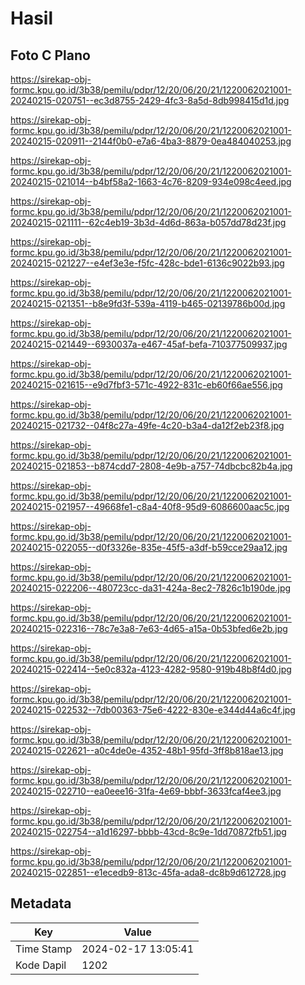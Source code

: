 # Hasil

## Foto C Plano

https://sirekap-obj-formc.kpu.go.id/3b38/pemilu/pdpr/12/20/06/20/21/1220062021001-20240215-020751--ec3d8755-2429-4fc3-8a5d-8db998415d1d.jpg

https://sirekap-obj-formc.kpu.go.id/3b38/pemilu/pdpr/12/20/06/20/21/1220062021001-20240215-020911--2144f0b0-e7a6-4ba3-8879-0ea484040253.jpg

https://sirekap-obj-formc.kpu.go.id/3b38/pemilu/pdpr/12/20/06/20/21/1220062021001-20240215-021014--b4bf58a2-1663-4c76-8209-934e098c4eed.jpg

https://sirekap-obj-formc.kpu.go.id/3b38/pemilu/pdpr/12/20/06/20/21/1220062021001-20240215-021111--62c4eb19-3b3d-4d6d-863a-b057dd78d23f.jpg

https://sirekap-obj-formc.kpu.go.id/3b38/pemilu/pdpr/12/20/06/20/21/1220062021001-20240215-021227--e4ef3e3e-f5fc-428c-bde1-6136c9022b93.jpg

https://sirekap-obj-formc.kpu.go.id/3b38/pemilu/pdpr/12/20/06/20/21/1220062021001-20240215-021351--b8e9fd3f-539a-4119-b465-02139786b00d.jpg

https://sirekap-obj-formc.kpu.go.id/3b38/pemilu/pdpr/12/20/06/20/21/1220062021001-20240215-021449--6930037a-e467-45af-befa-710377509937.jpg

https://sirekap-obj-formc.kpu.go.id/3b38/pemilu/pdpr/12/20/06/20/21/1220062021001-20240215-021615--e9d7fbf3-571c-4922-831c-eb60f66ae556.jpg

https://sirekap-obj-formc.kpu.go.id/3b38/pemilu/pdpr/12/20/06/20/21/1220062021001-20240215-021732--04f8c27a-49fe-4c20-b3a4-da12f2eb23f8.jpg

https://sirekap-obj-formc.kpu.go.id/3b38/pemilu/pdpr/12/20/06/20/21/1220062021001-20240215-021853--b874cdd7-2808-4e9b-a757-74dbcbc82b4a.jpg

https://sirekap-obj-formc.kpu.go.id/3b38/pemilu/pdpr/12/20/06/20/21/1220062021001-20240215-021957--49668fe1-c8a4-40f8-95d9-6086600aac5c.jpg

https://sirekap-obj-formc.kpu.go.id/3b38/pemilu/pdpr/12/20/06/20/21/1220062021001-20240215-022055--d0f3326e-835e-45f5-a3df-b59cce29aa12.jpg

https://sirekap-obj-formc.kpu.go.id/3b38/pemilu/pdpr/12/20/06/20/21/1220062021001-20240215-022206--480723cc-da31-424a-8ec2-7826c1b190de.jpg

https://sirekap-obj-formc.kpu.go.id/3b38/pemilu/pdpr/12/20/06/20/21/1220062021001-20240215-022316--78c7e3a8-7e63-4d65-a15a-0b53bfed6e2b.jpg

https://sirekap-obj-formc.kpu.go.id/3b38/pemilu/pdpr/12/20/06/20/21/1220062021001-20240215-022414--5e0c832a-4123-4282-9580-919b48b8f4d0.jpg

https://sirekap-obj-formc.kpu.go.id/3b38/pemilu/pdpr/12/20/06/20/21/1220062021001-20240215-022532--7db00363-75e6-4222-830e-e344d44a6c4f.jpg

https://sirekap-obj-formc.kpu.go.id/3b38/pemilu/pdpr/12/20/06/20/21/1220062021001-20240215-022621--a0c4de0e-4352-48b1-95fd-3ff8b818ae13.jpg

https://sirekap-obj-formc.kpu.go.id/3b38/pemilu/pdpr/12/20/06/20/21/1220062021001-20240215-022710--ea0eee16-31fa-4e69-bbbf-3633fcaf4ee3.jpg

https://sirekap-obj-formc.kpu.go.id/3b38/pemilu/pdpr/12/20/06/20/21/1220062021001-20240215-022754--a1d16297-bbbb-43cd-8c9e-1dd70872fb51.jpg

https://sirekap-obj-formc.kpu.go.id/3b38/pemilu/pdpr/12/20/06/20/21/1220062021001-20240215-022851--e1ecedb9-813c-45fa-ada8-dc8b9d612728.jpg


## Metadata

| Key        | Value               |
| ---------- | ------------------- |
| Time Stamp | 2024-02-17 13:05:41 |
| Kode Dapil | 1202                |



